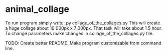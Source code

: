 # animal_collage
To run program simply write: py collage_of_the_collages.py
This will create a huge collage about 10 000px x 7 000px. That task will take about 1.5 hour.
To change parameters make changes in collage_of_the_collages.py file.

TODO:
Create better README. Make program customizable from command line.
